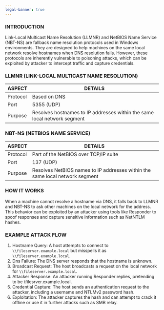 ```yaml
---
legal-banner: true
---
```


### **INTRODUCTION**

Link-Local Multicast Name Resolution (LLMNR) and NetBIOS Name Service (NBT-NS) are fallback name resolution protocols used in Windows environments. They are designed to help machines on the same local network resolve hostnames when DNS resolution fails. However, these protocols are inherently vulnerable to poisoning attacks, which can be exploited by attacker to intercept traffic and capture credentials.

### **LLMNR (LINK-LOCAL MULTICAST NAME RESOLUTION)**

| ASPECT | DETAILS |
| --- | --- |
| Protocol | Based on DNS |
| Port | 5355 (UDP) |
| Purpose | Resolves hostnames to IP addresses within the same local network segment |

### **NBT-NS (NETBIOS NAME SERVICE)**

| ASPECT | DETAILS |
| --- | --- |
| Protocol | Part of the NetBIOS over TCP/IP suite |
| Port | 137 (UDP) |
| Purpose | Resolves NetBIOS names to IP addresses within the same local network segment |

### **HOW IT WORKS**

When a machine cannot resolve a hostname via DNS, it falls back to LLMNR and NBT-NS to ask other machines on the local network for the address. This behavior can be exploited by an attacker using tools like Responder to spoof responses and capture sensitive information such as NetNTLM hashes.

### **EXAMPLE ATTACK FLOW**

1.  Hostname Query: A host attempts to connect to `\\fileserver.example.local` but misspells it as `\\fileserver.example.local`.
2.  Dns Failure: The DNS server responds that the hostname is unknown.
3.  Broadcast Request: The host broadcasts a request on the local network for `\\fileserver.example.local`.
4.  Attacker Response: An attacker running Responder replies, pretending to be \\filesrver.example.local.
5.  Credential Capture: The host sends an authentication request to the attacker, including a username and NTLMv2 password hash.
6.  Exploitation: The attacker captures the hash and can attempt to crack it offline or use it in further attacks such as SMB relay.